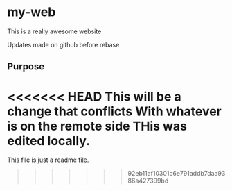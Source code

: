 # my-web

This is a really awesome website

Updates made on github before rebase

## Purpose

<<<<<<< HEAD
This will be a change that conflicts
With whatever is on the remote side
THis was edited locally.
=======
This file is just a readme file.

>>>>>>> 92eb11af10301c6e791addb7daa9386a427399bd
